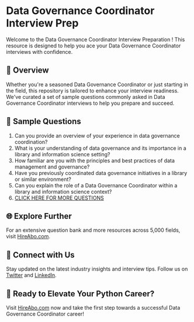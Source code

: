 # Data Governance Coordinator Interview Prep

Welcome to the Data Governance Coordinator Interview Preparation ! This resource is designed to help you ace your Data Governance Coordinator interviews with confidence.

## 🚀 Overview

Whether you're a seasoned Data Governance Coordinator or just starting in the field, this repository is tailored to enhance your interview readiness. We've curated a set of sample questions commonly asked in Data Governance Coordinator interviews to help you prepare and succeed.

## 📝 Sample Questions

1. Can you provide an overview of your experience in data governance coordination?
2. What is your understanding of data governance and its importance in a library and information science setting?
3. How familiar are you with the principles and best practices of data management and governance?
4. Have you previously coordinated data governance initiatives in a library or similar environment?
5. Can you explain the role of a Data Governance Coordinator within a library and information science context?
6. [CLICK HERE FOR MORE QUESTIONS](https://hireabo.com/job/18_1_45/Data%20Governance%20Coordinator)

## 🌐 Explore Further

For an extensive question bank and more resources across 5,000 fields, visit [HireAbo.com](https://www.hireabo.com).

## 📱 Connect with Us

Stay updated on the latest industry insights and interview tips. Follow us on [Twitter](https://twitter.com/hireabo) and [LinkedIn](https://www.linkedin.com/in/hire-abo-3609972a8/).

## 🚀 Ready to Elevate Your Python Career?

Visit [HireAbo.com](https://www.hireabo.com) now and take the first step towards a successful Data Governance Coordinator career!